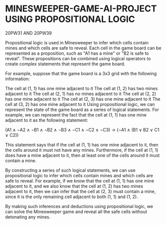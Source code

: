 # MINESWEEPER-GAME-AI-PROJECT USING PROPOSITIONAL LOGIC
20PW31 AND 20PW39


Propositional logic is used in Minesweeper to infer which cells contain mines and which cells are safe to reveal. Each cell in the game board can be represented as a proposition, such as "A1 has a mine" or "B2 is safe to reveal". These propositions can be combined using logical operators to create complex statements that represent the game board.

For example, suppose that the game board is a 3x3 grid with the following information:

The cell at (1, 1) has one mine adjacent to it
The cell at (1, 2) has two mines adjacent to it
The cell at (2, 1) has no mines adjacent to it
The cell at (2, 2) has one mine adjacent to it
The cell at (2, 3) has one mine adjacent to it
The cell at (3, 2) has one mine adjacent to it
Using propositional logic, we can represent the state of the game board as a series of logical statements. For example, we can represent the fact that the cell at (1, 1) has one mine adjacent to it as the following statement:

(A1 ∧ ¬A2 ∧ ¬B1 ∧ ¬B2 ∧ ¬B3 ∧ ¬C1 ∧ ¬C2 ∧ ¬C3) → (¬A1 ∧ (B1 ∨ B2 ∨ C1 ∨ C2))

This statement says that if the cell at (1, 1) has one mine adjacent to it, then the cells around it must not have any mines. Furthermore, if the cell at (1, 1) does have a mine adjacent to it, then at least one of the cells around it must contain a mine.

By constructing a series of such logical statements, we can use propositional logic to infer which cells contain mines and which cells are safe to reveal. For example, if we know that the cell at (1, 1) has one mine adjacent to it, and we also know that the cell at (1, 2) has two mines adjacent to it, then we can infer that the cell at (2, 3) must contain a mine, since it is the only remaining cell adjacent to both (1, 1) and (1, 2).

By making such inferences and deductions using propositional logic, we can solve the Minesweeper game and reveal all the safe cells without detonating any mines.